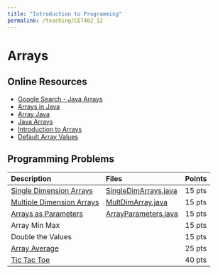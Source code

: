 ```yaml
---
title: "Introduction to Programming"
permalink: /teaching/CET402_12
---
```


# Arrays

## Online Resources
- [Google Search - Java Arrays](https://www.google.com/search?q=java+arrays+example&rlz=1C1SQJL_enUS837US837&oq=java+arrays+e&aqs=chrome.2.69i57j0l5.6367j0j7&sourceid=chrome&ie=UTF-8)
- [Arrays in Java](https://www.geeksforgeeks.org/arrays-in-java/)
- [Array Java](https://www.javatpoint.com/array-in-java)
- [Java Arrays](https://www.w3schools.com/java/java_arrays.asp)
- [Introduction to Arrays](https://www.youtube.com/watch?v=L06uGnF4IpY)
- [Default Array Values](https://www.geeksforgeeks.org/default-array-values-in-java/)

## Programming Problems

| Description                                                 | Files                                                                 | Points |
| :---------------------------------------------------------- | :-------------------------------------------------------------------- | :----- |
| [Single Dimension Arrays](/teaching/CET402_SingleDimArrays) | [SingleDimArrays.java](/files/CET402/java_files/SingleDimArrays.java) | 15 pts |
| [Multiple Dimension Arrays](/files/CET402/pdfs/12_MultiDimensionalArrays.pdf) | [MultDimArray.java](/files/CET402/java_files/MultDimArray.java)     | 15 pts |
| [Arrays as Parameters](/files/CET402/pdfs/12_ArrayParameters.pdf)             | [ArrayParameters.java](/files/CET402/java_files/ArrayParameters.java)     | 15 pts |
| Array Min Max                                               |                                                                       | 15 pts |
| Double the Values                                           |                                                                       | 15 pts |
| [Array Average](/files/CET402/pdfs/12_ArrayAverage.pdf)|                                                                       | 25 pts |
| [Tic Tac Toe](/files/CET402/pdfs/12_TicTacToe.pdf)|                                                                       | 40 pts |
